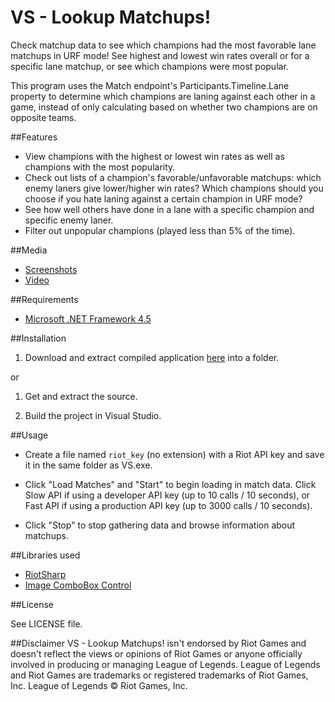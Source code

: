 # VS - Lookup Matchups! 

Check matchup data to see which champions had the most favorable lane matchups in URF mode! See highest and lowest win rates overall or for a specific lane matchup, or see which champions were most popular.

This program uses the Match endpoint's Participants.Timeline.Lane property to determine which champions are laning against each other in a game, instead of only calculating based on whether two champions are on opposite teams.

##Features

- View champions with the highest or lowest win rates as well as champions with the most popularity.
- Check out lists of a champion's favorable/unfavorable matchups: which enemy laners give lower/higher win rates? Which champions should you choose if you hate laning against a certain champion in URF mode?
- See how well others have done in a lane with a specific champion and specific enemy laner.
- Filter out unpopular champions (played less than 5% of the time).

##Media

- [Screenshots](http://imgur.com/a/4n1L1)
- [Video](http://www.google.com)

##Requirements

- [Microsoft .NET Framework 4.5](http://www.microsoft.com/en-us/download/details.aspx?id=30653)

##Installation

1. Download and extract compiled application [here](https://github.com/aktai0/VS---Lookup-Matchups-/releases) into a folder.

or

1. Get and extract the source.

2. Build the project in Visual Studio.

##Usage

- Create a file named `riot_key` (no extension) with a Riot API key and save it in the same folder as VS.exe.

- Click "Load Matches" and "Start" to begin loading in match data. Click Slow API if using a developer API key (up to 10 calls / 10 seconds), or Fast API if using a production API key (up to 3000 calls / 10 seconds).

- Click "Stop" to stop gathering data and browse information about matchups.

##Libraries used

- [RiotSharp](https://github.com/BenFradet/RiotSharp)
- [Image ComboBox Control](http://www.codeproject.com/Articles/10670/Image-ComboBox-Control)

##License

See LICENSE file.

##Disclaimer
VS - Lookup Matchups! isn't endorsed by Riot Games and doesn't reflect the views or opinions of Riot Games or anyone officially involved in producing or managing League of Legends. League of Legends and Riot Games are trademarks or registered trademarks of Riot Games, Inc. League of Legends © Riot Games, Inc.
